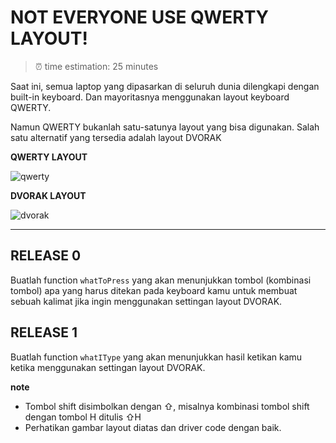 # NOT EVERYONE USE QWERTY LAYOUT!

> ⏰ time estimation: 25 minutes

Saat ini, semua laptop yang dipasarkan di seluruh dunia dilengkapi dengan built-in keyboard. Dan mayoritasnya menggunakan layout keyboard QWERTY.

Namun QWERTY bukanlah satu-satunya layout yang bisa digunakan. Salah satu alternatif yang tersedia adalah layout DVORAK

**QWERTY LAYOUT**

![qwerty](<https://upload.wikimedia.org/wikipedia/commons/d/da/KB_United_States.svg>)

**DVORAK LAYOUT**

![dvorak](<https://upload.wikimedia.org/wikipedia/commons/2/25/KB_United_States_Dvorak.svg>)

---



## RELEASE 0

Buatlah function `whatToPress` yang akan menunjukkan tombol (kombinasi tombol) apa yang harus ditekan pada keyboard kamu untuk membuat sebuah kalimat jika ingin menggunakan settingan layout DVORAK.

## RELEASE 1

Buatlah function `whatIType` yang akan menunjukkan hasil ketikan kamu ketika menggunakan settingan layout DVORAK.

**note**

- Tombol shift disimbolkan dengan ⇧, misalnya kombinasi tombol shift dengan tombol H ditulis ⇧H
- Perhatikan gambar layout diatas dan driver code dengan baik.